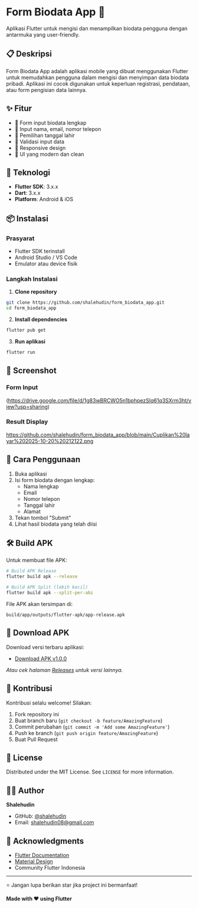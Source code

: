 # Form Biodata App 📱

Aplikasi Flutter untuk mengisi dan menampilkan biodata pengguna dengan antarmuka yang user-friendly.

## 📋 Deskripsi

Form Biodata App adalah aplikasi mobile yang dibuat menggunakan Flutter untuk memudahkan pengguna dalam mengisi dan menyimpan data biodata pribadi. Aplikasi ini cocok digunakan untuk keperluan registrasi, pendataan, atau form pengisian data lainnya.

## ✨ Fitur

- 📝 Form input biodata lengkap
- 👤 Input nama, email, nomor telepon
- 📅 Pemilihan tanggal lahir
- 🎯 Validasi input data
- 📱 Responsive design
- 🎨 UI yang modern dan clean

## 🚀 Teknologi

- **Flutter SDK**: 3.x.x
- **Dart**: 3.x.x
- **Platform**: Android & iOS

## 📦 Instalasi

### Prasyarat
- Flutter SDK terinstall
- Android Studio / VS Code
- Emulator atau device fisik

### Langkah Instalasi

1. **Clone repository**
```bash
git clone https://github.com/shalehudin/form_biodata_app.git
cd form_biodata_app
```

2. **Install dependencies**
```bash
flutter pub get
```

3. **Run aplikasi**
```bash
flutter run
```

## 📸 Screenshot

### Form Input
(https://drive.google.com/file/d/1g83wBRCWO5n1bphpezSIq61q3SXrm3ht/view?usp=sharing)

### Result Display
https://github.com/shalehudin/form_biodata_app/blob/main/Cuplikan%20layar%202025-10-20%20212122.png


## 🎯 Cara Penggunaan

1. Buka aplikasi
2. Isi form biodata dengan lengkap:
   - Nama lengkap
   - Email
   - Nomor telepon
   - Tanggal lahir
   - Alamat
3. Tekan tombol "Submit"
4. Lihat hasil biodata yang telah diisi

## 🛠️ Build APK

Untuk membuat file APK:

```bash
# Build APK Release
flutter build apk --release

# Build APK Split (lebih kecil)
flutter build apk --split-per-abi
```

File APK akan tersimpan di:
```
build/app/outputs/flutter-apk/app-release.apk
```

## 📱 Download APK

Download versi terbaru aplikasi:
- [Download APK v1.0.0](https://github.com/shalehudin/form_biodata_app/releases/download/v1.0.0/app-release.apk)

*Atau cek halaman [Releases](https://github.com/shalehudin/form_biodata_app/releases) untuk versi lainnya.*

## 🤝 Kontribusi

Kontribusi selalu welcome! Silakan:

1. Fork repository ini
2. Buat branch baru (`git checkout -b feature/AmazingFeature`)
3. Commit perubahan (`git commit -m 'Add some AmazingFeature'`)
4. Push ke branch (`git push origin feature/AmazingFeature`)
5. Buat Pull Request

## 📝 License

Distributed under the MIT License. See `LICENSE` for more information.

## 👨‍💻 Author

**Shalehudin**
- GitHub: [@shalehudin](https://github.com/shalehudin)
- Email: shalehudin08@gmail.com

## 🙏 Acknowledgments

- [Flutter Documentation](https://docs.flutter.dev/)
- [Material Design](https://material.io/design)
- Community Flutter Indonesia

---

⭐ Jangan lupa berikan star jika project ini bermanfaat!

**Made with ❤️ using Flutter**

